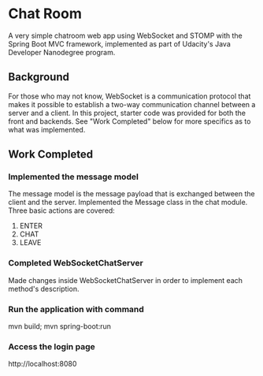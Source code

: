 # Chat Room
A very simple chatroom web app using WebSocket and STOMP with the Spring Boot MVC framework, implemented as part of Udacity's Java Developer Nanodegree program.

## Background
For those who may not know, WebSocket is a communication protocol that makes it possible to establish a two-way communication channel between a server and a client. In this project, starter code was provided for both the front and backends. See "Work Completed" below for more specifics as to what was implemented.

## Work Completed
### Implemented the message model
The message model is the message payload that is exchanged between the client and the server. Implemented the Message
class in the chat module.  Three basic actions are covered:
1. ENTER
2. CHAT
3. LEAVE

### Completed WebSocketChatServer
Made changes inside WebSocketChatServer in order to implement each method's description.

### Run the application with command
mvn build; mvn spring-boot:run

### Access the login page
http://localhost:8080

